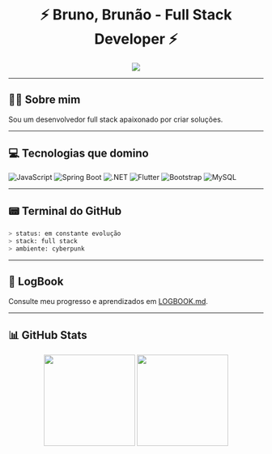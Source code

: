 
<h1 align="center" align-text="center">⚡ Bruno, Brunão - Full Stack Developer ⚡</h1>
<p align="center">
  <img src="https://readme-typing-svg.demolab.com?font=Fira+Code&pause=1000&color=00FFEF&center=true&vCenter=true&width=800&lines=Olá;Aproveite+meu+espaço+de+desenvolvimento;Desenvolvedor+focado+em+transformar+ideias+em+projetos">
</p>

---

## 👨‍💻 Sobre mim

Sou um desenvolvedor full stack apaixonado por criar soluções.

---

## 💻 Tecnologias que domino

![JavaScript](https://img.shields.io/badge/JavaScript-0F0F0F?style=for-the-badge&logo=javascript&logoColor=00FFEF)
![Spring Boot](https://img.shields.io/badge/Spring_Boot-0F0F0F?style=for-the-badge&logo=spring-boot&logoColor=00FFEF)
![.NET](https://img.shields.io/badge/.NET-0F0F0F?style=for-the-badge&logo=dotnet&logoColor=00FFEF)
![Flutter](https://img.shields.io/badge/Flutter-0F0F0F?style=for-the-badge&logo=flutter&logoColor=00FFEF)
![Bootstrap](https://img.shields.io/badge/Bootstrap-0F0F0F?style=for-the-badge&logo=bootstrap&logoColor=00FFEF)
![MySQL](https://img.shields.io/badge/MySQL-0F0F0F?style=for-the-badge&logo=mysql&logoColor=00FFEF)

---

## 📟 Terminal do GitHub

```bash
> status: em constante evolução
> stack: full stack
> ambiente: cyberpunk
```

---

## 🧠 LogBook

Consulte meu progresso e aprendizados em [LOGBOOK.md](./LOGBOOK.md).

---

## 📊 GitHub Stats

<div align="center">
  <img src="https://github-readme-stats.vercel.app/api?username=BrunoulSn&show_icons=true&include_all_commits=true&theme=tokyonight" height="180px"/>
  <img src="https://github-readme-stats.vercel.app/api/top-langs/?username=BrunoulSn&layout=compact&theme=tokyonight&hide=css,html,shell" height="180px"/>
</div>


